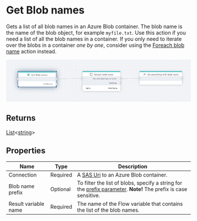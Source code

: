 # Get Blob names

Gets a list of all blob names in an Azure Blob container. The blob name is the name of the blob object, for example `myfile.txt`.
Use this action if you need a list of all the blob names in a container. If you only need to iterate over the blobs in a container _one by one_, consider using the [Foreach blob name](foreach-blob-name.md) action instead.

![img](../../../../images/flow/get-blob-names.png)

## Returns
[List](https://learn.microsoft.com/en-us/dotnet/api/system.collections.generic.list-1)<[string](https://learn.microsoft.com/en-us/dotnet/api/system.string)>

## Properties

| Name             | Type      |Description                                             |
|------------------|-----------|--------------------------------------------------------|
| Connection       | Required  | A [SAS Uri](https://learn.microsoft.com/en-us/azure/storage/common/storage-sas-overview) to an Azure Blob container.       |
| Blob name prefix | Optional  | To filter the list of blobs, specify a string for the [prefix parameter](https://learn.microsoft.com/en-us/azure/storage/blobs/storage-blobs-list#filter-results-with-a-prefix). **Note!** The prefix is case sensitive. |
| Result variable name | Required | The name of the Flow variable that contains the list of the blob names. |


